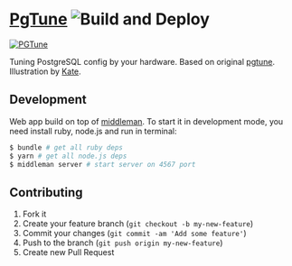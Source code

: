 # [PgTune](https://pgtune.leopard.in.ua/) ![Build and Deploy](https://github.com/le0pard/pgtune/workflows/Build%20and%20Deploy/badge.svg?branch=master)

[![PGTune](https://repository-images.githubusercontent.com/17980400/ff62f200-e3ae-11e9-9169-fcdbb1cbdb20 "PGTune")](https://pgtune.leopard.in.ua/)

Tuning PostgreSQL config by your hardware. Based on original [pgtune](https://github.com/gregs1104/pgtune). Illustration by [Kate](https://dribbble.com/Kite).

## Development

Web app build on top of [middleman](http://middlemanapp.com/). To start it in development mode, you need install ruby, node.js and run in terminal:

```bash
$ bundle # get all ruby deps
$ yarn # get all node.js deps
$ middleman server # start server on 4567 port
```

## Contributing

1. Fork it
2. Create your feature branch (`git checkout -b my-new-feature`)
3. Commit your changes (`git commit -am 'Add some feature'`)
4. Push to the branch (`git push origin my-new-feature`)
5. Create new Pull Request
